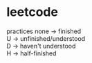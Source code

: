 # leetcode
practices
none -> finished  
U -> unfinished/understood  
D -> haven't understood  
H -> half-finished  
